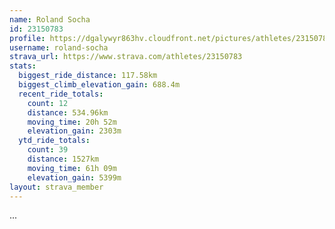 ```yaml
---
name: Roland Socha
id: 23150783
profile: https://dgalywyr863hv.cloudfront.net/pictures/athletes/23150783/14745672/4/large.jpg
username: roland-socha
strava_url: https://www.strava.com/athletes/23150783
stats:
  biggest_ride_distance: 117.58km
  biggest_climb_elevation_gain: 688.4m
  recent_ride_totals:
    count: 12
    distance: 534.96km
    moving_time: 20h 52m
    elevation_gain: 2303m
  ytd_ride_totals:
    count: 39
    distance: 1527km
    moving_time: 61h 09m
    elevation_gain: 5399m
layout: strava_member
--- 
```

...
